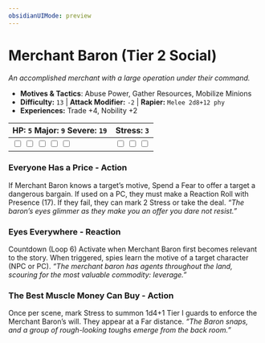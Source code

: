 ```yaml
---
obsidianUIMode: preview
---
```

# Merchant Baron (Tier 2 Social)

*An accomplished merchant with a large operation under their command.*

- **Motives & Tactics**: Abuse Power, Gather Resources, Mobilize Minions
- **Difficulty:** `13` | **Attack Modifier:** `-2` | **Rapier:** `Melee 2d8+12 phy`
- **Experiences:** Trade +4, Nobility +2

| HP: `5` Major: `9` Severe: `19` | Stress: `3` |
|--|--|
|  <input type="checkbox" unchecked id="d0015950"> <input type="checkbox" unchecked id="1d3ef6c4"> <input type="checkbox" unchecked id="2a14c231"> <input type="checkbox" unchecked id="87c6cf21"> <input type="checkbox" unchecked id="a8fbbff6"> |  <input type="checkbox" unchecked id="d1188cef"> <input type="checkbox" unchecked id="c3cefe51"> <input type="checkbox" unchecked id="86467a44"> |

### Everyone Has a Price - Action

If Merchant Baron knows a target’s motive, Spend a Fear to offer a target a dangerous bargain. If used on a PC, they must make a Reaction Roll with Presence (17). If they fail, they can mark 2 Stress or take the deal. *“The baron’s eyes glimmer as they make you an offer you dare not resist.”*

### Eyes Everywhere - Reaction

Countdown (Loop 6) Activate when Merchant Baron first becomes relevant to the story. When triggered, spies learn the motive of a target character (NPC or PC). *“The merchant baron has agents throughout the land, scouring for the most valuable commodity: leverage.”*

### The Best Muscle Money Can Buy - Action

Once per scene, mark Stress to summon 1d4+1 Tier I guards to enforce the Merchant Baron’s will. They appear at a Far distance. *“The Baron snaps, and a group of rough-looking toughs emerge from the back room.”*



